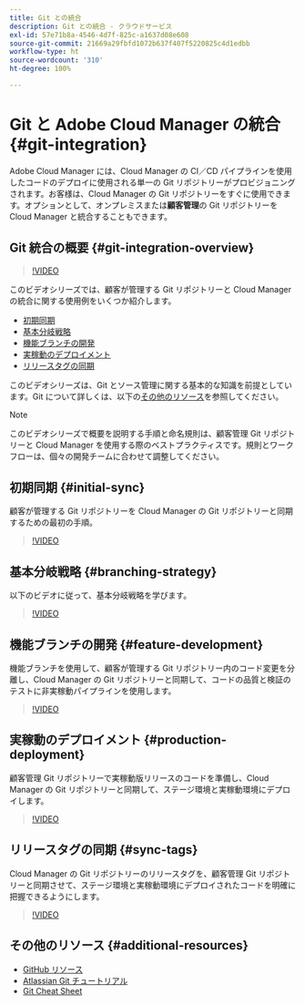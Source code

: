 ```yaml
---
title: Git との統合
description: Git との統合 - クラウドサービス
exl-id: 57e71b8a-4546-4d7f-825c-a1637d08e608
source-git-commit: 21669a29fbfd1072b637f407f5220825c4d1edbb
workflow-type: ht
source-wordcount: '310'
ht-degree: 100%

---
```


# Git と Adobe Cloud Manager の統合 {#git-integration}

Adobe Cloud Manager には、Cloud Manager の CI／CD パイプラインを使用したコードのデプロイに使用される単一の Git リポジトリーがプロビジョニングされます。お客様は、Cloud Manager の Git リポジトリーをすぐに使用できます。オプションとして、オンプレミスまたは&#x200B;**顧客管理**&#x200B;の Git リポジトリーを Cloud Manager と統合することもできます。

## Git 統合の概要 {#git-integration-overview}

>[!VIDEO](https://video.tv.adobe.com/v/28710/)

このビデオシリーズでは、顧客が管理する Git リポジトリーと Cloud Manager の統合に関する使用例をいくつか紹介します。

* [初期同期](#initial-sync)
* [基本分岐戦略](#branching-strategy)
* [機能ブランチの開発](#feature-development)
* [実稼動のデプロイメント](#production-deployment)
* [リリースタグの同期](#sync-tags)

このビデオシリーズは、Git とソース管理に関する基本的な知識を前提としています。Git について詳しくは、以下の[その他のリソース](#additional-resources)を参照してください。

>[!NOTE]
>
>このビデオシリーズで概要を説明する手順と命名規則は、顧客管理 Git リポジトリーと Cloud Manager を使用する際のベストプラクティスです。規則とワークフローは、個々の開発チームに合わせて調整してください。

## 初期同期 {#initial-sync}

顧客が管理する Git リポジトリーを Cloud Manager の Git リポジトリーと同期するための最初の手順。

>[!VIDEO](https://video.tv.adobe.com/v/28711/?quality=12)

## 基本分岐戦略 {#branching-strategy}

以下のビデオに従って、基本分岐戦略を学びます。

>[!VIDEO](https://video.tv.adobe.com/v/28712/?quality=12)

## 機能ブランチの開発 {#feature-development}

機能ブランチを使用して、顧客が管理する Git リポジトリー内のコード変更を分離し、Cloud Manager の Git リポジトリーと同期して、コードの品質と検証のテストに非実稼動パイプラインを使用します。

>[!VIDEO](https://video.tv.adobe.com/v/28723/?quality=12)

## 実稼動のデプロイメント {#production-deployment}

顧客管理 Git リポジトリーで実稼動版リリースのコードを準備し、Cloud Manager の Git リポジトリーと同期して、ステージ環境と実稼動環境にデプロイします。

>[!VIDEO](https://video.tv.adobe.com/v/28724/?quality=12)

## リリースタグの同期 {#sync-tags}

Cloud Manager の Git リポジトリーのリリースタグを、顧客管理 Git リポジトリーと同期させて、ステージ環境と実稼動環境にデプロイされたコードを明確に把握できるようにします。

>[!VIDEO](https://video.tv.adobe.com/v/28725/?quality=12)

## その他のリソース {#additional-resources}

* [GitHub リソース](https://try.github.io)
* [Atlassian Git チュートリアル](https://www.atlassian.com/git/tutorials/what-is-version-control)
* [Git Cheat Sheet](https://education.github.com/git-cheat-sheet-education.pdf)
